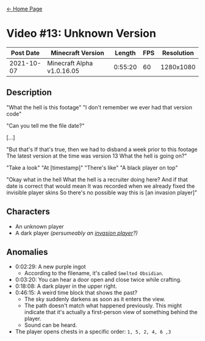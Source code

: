 [← Home Page](../README.md)

# Video #13: Unknown Version
| Post Date  | Minecraft Version          | Length  | FPS | Resolution |
| ---------  | -------------------------- | ------- | --- | ---------- |
| 2021-10-07 | Minecraft Alpha v1.0.16.05 | 0:55:20 | 60  | 1280x1080  |

## Description
"What the hell is this footage"
"I don't remember we ever had that version code"

"Can you tell me the file date?"

[...]

"But that's
If that's true, then we had to disband a week prior to this footage
The latest version at the time was version 13
What the hell is going on?"

"Take a look"
"At [timestamp]"
"There's like"
"A black player on top"

"Okay what in the hell
What the hell is a recruiter doing here?
And if that date is correct that would mean
It was recorded when we already fixed the invisible player skins
So there's no possible way this is [an invasion player]"

## Characters
* An unknown player
* A dark player *(persumeably an [invasion player](../lore/invasion-players.md)?)*

## Anomalies
* 0:02:29: A new purple ingot
  * According to the filename, it's called `Smelted Obsidian`.
* 0:03:20: You can hear a door open and close twice while crafting.
* 0:18:08: A dark player in the upper right.
* 0:46:15: A weird time block that shows the past?
  * The sky suddenly darkens as soon as it enters the view.
  * The path doesn't match what happened previously. This might indicate that it's actually a first-person view of something behind the player.
  * Sound can be heard.
* The player opens chests in a specific order: `1, 5, 2, 4, 6 ,3`